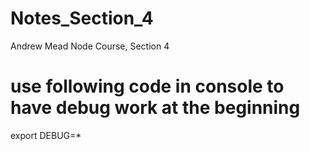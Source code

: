 # Notes_Section_4
Andrew Mead Node Course, Section 4


# use following code in console to have debug work at the beginning

export DEBUG=*

